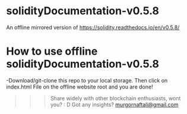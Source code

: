 # solidityDocumentation-v0.5.8
An offline mirrored version of https://solidity.readthedocs.io/en/v0.5.8/


# How to use offline solidityDocumentation-v0.5.8
-Download/git-clone this repo to your local storage. Then click on index.html File on the offline website root and you are done! 
>>> Share widely with other blockchain enthusiasts, wont you? : D Got any insights? murgornaftali@gmail.com
